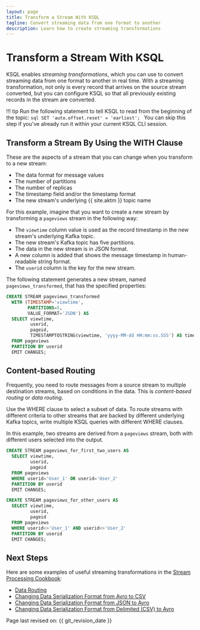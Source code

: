 ```yaml
---
layout: page
title: Transform a Stream With KSQL
tagline: Convert streaming data from one format to another
description: Learn how to create streaming transformations 
---
```


Transform a Stream With KSQL
============================

KSQL enables *streaming transformations*, which you can use to convert
streaming data from one format to another in real time. With a streaming
transformation, not only is every record that arrives on the source
stream converted, but you can configure KSQL so that all previously
existing records in the stream are converted.

!!! tip
      Run the following statement to tell KSQL to read from the beginning of the
      topic:
      ```sql
      SET 'auto.offset.reset' = 'earliest';
      ```
      You can skip this step if you've already run it within your current
      KSQL CLI session.

Transform a Stream By Using the WITH Clause
-------------------------------------------

These are the aspects of a stream that you can change when you transform
to a new stream:

-   The data format for message values
-   The number of partitions
-   The number of replicas
-   The timestamp field and/or the timestamp format
-   The new stream's underlying {{ site.aktm }} topic name

For this example, imagine that you want to create a new stream by
transforming a `pageviews` stream in the following way:

-   The `viewtime` column value is used as the record timestamp in the
    new stream's underlying Kafka topic.
-   The new stream's Kafka topic has five partitions.
-   The data in the new stream is in JSON format.
-   A new column is added that shows the message timestamp in
    human-readable string format.
-   The `userid` column is the key for the new stream.

The following statement generates a new stream, named
`pageviews_transformed`, that has the specified properties:

```sql
CREATE STREAM pageviews_transformed
  WITH (TIMESTAMP='viewtime',
        PARTITIONS=5,
        VALUE_FORMAT='JSON') AS
  SELECT viewtime,
         userid,
         pageid,
         TIMESTAMPTOSTRING(viewtime, 'yyyy-MM-dd HH:mm:ss.SSS') AS timestring
  FROM pageviews
  PARTITION BY userid
  EMIT CHANGES;
```

Content-based Routing
---------------------

Frequently, you need to route messages from a source stream to multiple
destination streams, based on conditions in the data. This is
*content-based routing* or *data routing*.

Use the WHERE clause to select a subset of data. To route streams with
different criteria to other streams that are backed by different
underlying Kafka topics, write multiple KSQL queries with different
WHERE clauses.

In this example, two streams are derived from a `pageviews` stream, both
with different users selected into the output.

```sql
CREATE STREAM pageviews_for_first_two_users AS
  SELECT viewtime,
         userid,
         pageid
  FROM pageviews
  WHERE userid='User_1' OR userid='User_2'
  PARTITION BY userid
  EMIT CHANGES;
```

```sql
CREATE STREAM pageviews_for_other_users AS
  SELECT viewtime,
         userid,
         pageid
  FROM pageviews
  WHERE userid<>'User_1' AND userid<>'User_2'
  PARTITION BY userid
  EMIT CHANGES;
```

Next Steps
----------

Here are some examples of useful streaming transformations in the
[Stream Processing Cookbook](https://www.confluent.io/stream-processing-cookbook):

-   [Data Routing](https://www.confluent.io/stream-processing-cookbook/ksql-recipes/data-routing)
-   [Changing Data Serialization Format from Avro to CSV](https://www.confluent.io/stream-processing-cookbook/ksql-recipes/changing-data-serialization-format-avro-csv)
-   [Changing Data Serialization Format from JSON to Avro](https://www.confluent.io/stream-processing-cookbook/ksql-recipes/changing-data-serialization-format-json-avro)
-   [Changing Data Serialization Format from Delimited (CSV) to Avro](https://www.confluent.io/stream-processing-cookbook/ksql-recipes/changing-data-serialization-format-delimited-csv-avro)

Page last revised on: {{ git_revision_date }}
